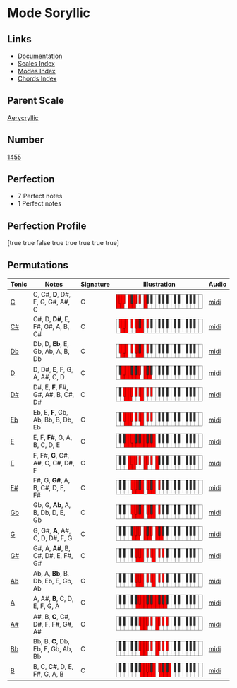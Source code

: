 # Mode Soryllic

## Links

- [Documentation](index.md)
- [Scales Index](Scales.md)
- [Modes Index](Modes.md)
- [Chords Index](Chords.md)

## Parent Scale

[Aerycryllic](ScaleAerycryllic.md)

## Number

[1455](https://ianring.com/musictheory/scales/1455)

## Perfection

- 7 Perfect notes
- 1 Perfect notes

## Perfection Profile

[true true false true true true true true]

## Permutations

| Tonic | Notes | Signature | Illustration | Audio |
|-------|-------|-----------|--------------|-------|
| [C](ModeCNaturalSoryllic.md) | C, C#, **D**, D#, F, G, G#, A#, C | C | ![CNaturalSoryllic](ModeCNaturalSoryllic.png) | [midi](https://github.com/edipermadi/music/blob/main/docs/ModeCNaturalSoryllic.mid?raw=true) |
| [C#](ModeCSharpSoryllic.md) | C#, D, **D#**, E, F#, G#, A, B, C# | C | ![CSharpSoryllic](ModeCSharpSoryllic.png) | [midi](https://github.com/edipermadi/music/blob/main/docs/ModeCSharpSoryllic.mid?raw=true) |
| [Db](ModeDFlatSoryllic.md) | Db, D, **Eb**, E, Gb, Ab, A, B, Db | C | ![DFlatSoryllic](ModeDFlatSoryllic.png) | [midi](https://github.com/edipermadi/music/blob/main/docs/ModeDFlatSoryllic.mid?raw=true) |
| [D](ModeDNaturalSoryllic.md) | D, D#, **E**, F, G, A, A#, C, D | C | ![DNaturalSoryllic](ModeDNaturalSoryllic.png) | [midi](https://github.com/edipermadi/music/blob/main/docs/ModeDNaturalSoryllic.mid?raw=true) |
| [D#](ModeDSharpSoryllic.md) | D#, E, **F**, F#, G#, A#, B, C#, D# | C | ![DSharpSoryllic](ModeDSharpSoryllic.png) | [midi](https://github.com/edipermadi/music/blob/main/docs/ModeDSharpSoryllic.mid?raw=true) |
| [Eb](ModeEFlatSoryllic.md) | Eb, E, **F**, Gb, Ab, Bb, B, Db, Eb | C | ![EFlatSoryllic](ModeEFlatSoryllic.png) | [midi](https://github.com/edipermadi/music/blob/main/docs/ModeEFlatSoryllic.mid?raw=true) |
| [E](ModeENaturalSoryllic.md) | E, F, **F#**, G, A, B, C, D, E | C | ![ENaturalSoryllic](ModeENaturalSoryllic.png) | [midi](https://github.com/edipermadi/music/blob/main/docs/ModeENaturalSoryllic.mid?raw=true) |
| [F](ModeFNaturalSoryllic.md) | F, F#, **G**, G#, A#, C, C#, D#, F | C | ![FNaturalSoryllic](ModeFNaturalSoryllic.png) | [midi](https://github.com/edipermadi/music/blob/main/docs/ModeFNaturalSoryllic.mid?raw=true) |
| [F#](ModeFSharpSoryllic.md) | F#, G, **G#**, A, B, C#, D, E, F# | C | ![FSharpSoryllic](ModeFSharpSoryllic.png) | [midi](https://github.com/edipermadi/music/blob/main/docs/ModeFSharpSoryllic.mid?raw=true) |
| [Gb](ModeGFlatSoryllic.md) | Gb, G, **Ab**, A, B, Db, D, E, Gb | C | ![GFlatSoryllic](ModeGFlatSoryllic.png) | [midi](https://github.com/edipermadi/music/blob/main/docs/ModeGFlatSoryllic.mid?raw=true) |
| [G](ModeGNaturalSoryllic.md) | G, G#, **A**, A#, C, D, D#, F, G | C | ![GNaturalSoryllic](ModeGNaturalSoryllic.png) | [midi](https://github.com/edipermadi/music/blob/main/docs/ModeGNaturalSoryllic.mid?raw=true) |
| [G#](ModeGSharpSoryllic.md) | G#, A, **A#**, B, C#, D#, E, F#, G# | C | ![GSharpSoryllic](ModeGSharpSoryllic.png) | [midi](https://github.com/edipermadi/music/blob/main/docs/ModeGSharpSoryllic.mid?raw=true) |
| [Ab](ModeAFlatSoryllic.md) | Ab, A, **Bb**, B, Db, Eb, E, Gb, Ab | C | ![AFlatSoryllic](ModeAFlatSoryllic.png) | [midi](https://github.com/edipermadi/music/blob/main/docs/ModeAFlatSoryllic.mid?raw=true) |
| [A](ModeANaturalSoryllic.md) | A, A#, **B**, C, D, E, F, G, A | C | ![ANaturalSoryllic](ModeANaturalSoryllic.png) | [midi](https://github.com/edipermadi/music/blob/main/docs/ModeANaturalSoryllic.mid?raw=true) |
| [A#](ModeASharpSoryllic.md) | A#, B, **C**, C#, D#, F, F#, G#, A# | C | ![ASharpSoryllic](ModeASharpSoryllic.png) | [midi](https://github.com/edipermadi/music/blob/main/docs/ModeASharpSoryllic.mid?raw=true) |
| [Bb](ModeBFlatSoryllic.md) | Bb, B, **C**, Db, Eb, F, Gb, Ab, Bb | C | ![BFlatSoryllic](ModeBFlatSoryllic.png) | [midi](https://github.com/edipermadi/music/blob/main/docs/ModeBFlatSoryllic.mid?raw=true) |
| [B](ModeBNaturalSoryllic.md) | B, C, **C#**, D, E, F#, G, A, B | C | ![BNaturalSoryllic](ModeBNaturalSoryllic.png) | [midi](https://github.com/edipermadi/music/blob/main/docs/ModeBNaturalSoryllic.mid?raw=true) |
